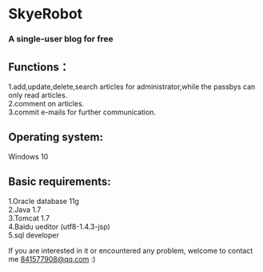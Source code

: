 # SkyeRobot

### A single-user blog for free


## Functions：
1.add,update,delete,search articles for administrator,while the passbys can only read articles.<br>
2.comment on articles.<br>
3.commit e-mails for further communication.<br>

## Operating system:
Windows 10

## Basic requirements:
1.Oracle database 11g<br>
2.Java 1.7<br>
3.Tomcat 1.7<br>
4.Baidu ueditor (utf8-1.4.3-jsp)<br>
5.sql developer<br>

If you are interested in it or encountered any problem, welcome to contact me 841577908@qq.com :)
